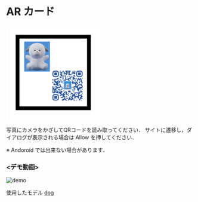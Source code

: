 # AR カード

<img src="dog.png" width="50%">

写真にカメラをかざしてQRコードを読み取ってください．
サイトに遷移し，ダイアログが表示される場合は Allow を押してください．

※ Andoroid では出来ない場合があります．

### <デモ動画>
![demo](demo.gif)

使用したモデル
[dog](dog.blend)